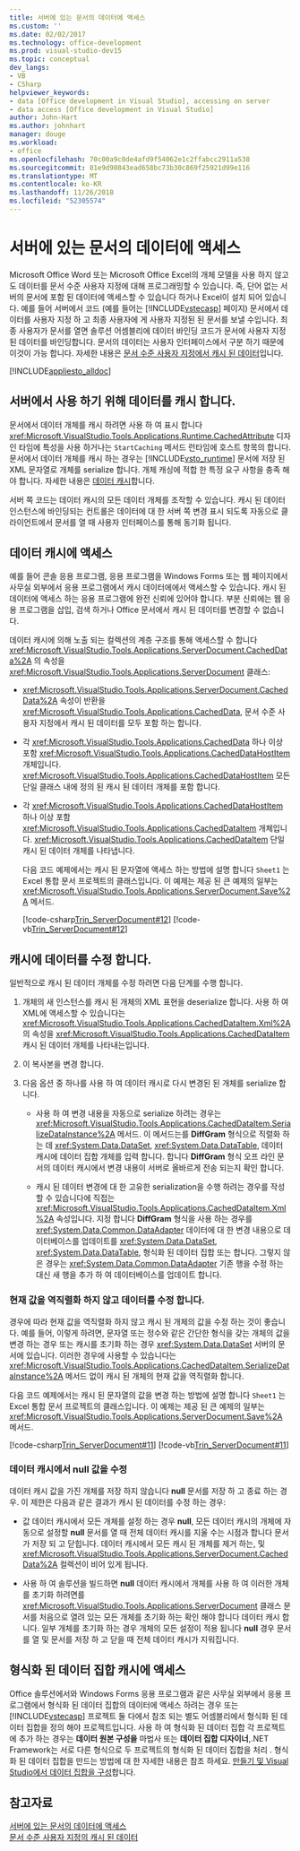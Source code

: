 ```yaml
---
title: 서버에 있는 문서의 데이터에 액세스
ms.custom: ''
ms.date: 02/02/2017
ms.technology: office-development
ms.prod: visual-studio-dev15
ms.topic: conceptual
dev_langs:
- VB
- CSharp
helpviewer_keywords:
- data [Office development in Visual Studio], accessing on server
- data access [Office development in Visual Studio]
author: John-Hart
ms.author: johnhart
manager: douge
ms.workload:
- office
ms.openlocfilehash: 70c00a9c0de4afd9f54062e1c2ffabcc2911a538
ms.sourcegitcommit: 81e9d90843ead658bc73b30c869f25921d99e116
ms.translationtype: MT
ms.contentlocale: ko-KR
ms.lasthandoff: 11/26/2018
ms.locfileid: "52305574"
---
```

# <a name="access-data-in-documents-on-the-server"></a>서버에 있는 문서의 데이터에 액세스
  Microsoft Office Word 또는 Microsoft Office Excel의 개체 모델을 사용 하지 않고도 데이터를 문서 수준 사용자 지정에 대해 프로그래밍할 수 있습니다. 즉, 단어 없는 서버의 문서에 포함 된 데이터에 액세스할 수 있습니다 하거나 Excel이 설치 되어 있습니다. 예를 들어 서버에서 코드 (예를 들어는 [!INCLUDE[vstecasp](../sharepoint/includes/vstecasp-md.md)] 페이지) 문서에서 데이터를 사용자 지정 하 고 최종 사용자에 게 사용자 지정된 된 문서를 보낼 수입니다. 최종 사용자가 문서를 열면 솔루션 어셈블리에 데이터 바인딩 코드가 문서에 사용자 지정된 데이터를 바인딩합니다. 문서의 데이터는 사용자 인터페이스에서 구분 하기 때문에 이것이 가능 합니다. 자세한 내용은 [문서 수준 사용자 지정에서 캐시 된 데이터](../vsto/cached-data-in-document-level-customizations.md)입니다.  

 [!INCLUDE[appliesto_alldoc](../vsto/includes/appliesto-alldoc-md.md)]  

## <a name="cache-data-for-use-on-a-server"></a>서버에서 사용 하기 위해 데이터를 캐시 합니다.  
 문서에서 데이터 개체를 캐시 하려면 사용 하 여 표시 합니다 <xref:Microsoft.VisualStudio.Tools.Applications.Runtime.CachedAttribute> 디자인 타임에 특성을 사용 하거나는 `StartCaching` 메서드 런타임에 호스트 항목의 합니다. 문서에서 데이터 개체를 캐시 하는 경우는 [!INCLUDE[vsto_runtime](../vsto/includes/vsto-runtime-md.md)] 문서에 저장 된 XML 문자열로 개체를 serialize 합니다. 개체 캐싱에 적합 한 특정 요구 사항을 충족 해야 합니다. 자세한 내용은 [데이터 캐시](../vsto/caching-data.md)합니다.  

 서버 쪽 코드는 데이터 캐시의 모든 데이터 개체를 조작할 수 있습니다. 캐시 된 데이터 인스턴스에 바인딩되는 컨트롤은 데이터에 대 한 서버 쪽 변경 표시 되도록 자동으로 클라이언트에서 문서를 열 때 사용자 인터페이스를 통해 동기화 됩니다.  

## <a name="access-data-in-the-cache"></a>데이터 캐시에 액세스  
 예를 들어 콘솔 응용 프로그램, 응용 프로그램을 Windows Forms 또는 웹 페이지에서 사무실 외부에서 응용 프로그램에서 캐시 데이터에에서 액세스할 수 있습니다. 캐시 된 데이터에 액세스 하는 응용 프로그램에 완전 신뢰에 있어야 합니다. 부분 신뢰에는 웹 응용 프로그램을 삽입, 검색 하거나 Office 문서에서 캐시 된 데이터를 변경할 수 없습니다.  

 데이터 캐시에 의해 노출 되는 컬렉션의 계층 구조를 통해 액세스할 수 합니다 <xref:Microsoft.VisualStudio.Tools.Applications.ServerDocument.CachedData%2A> 의 속성을 <xref:Microsoft.VisualStudio.Tools.Applications.ServerDocument> 클래스:  

- <xref:Microsoft.VisualStudio.Tools.Applications.ServerDocument.CachedData%2A> 속성이 반환을 <xref:Microsoft.VisualStudio.Tools.Applications.CachedData>, 문서 수준 사용자 지정에서 캐시 된 데이터를 모두 포함 하는 합니다.  

- 각 <xref:Microsoft.VisualStudio.Tools.Applications.CachedData> 하나 이상 포함 <xref:Microsoft.VisualStudio.Tools.Applications.CachedDataHostItem> 개체입니다. <xref:Microsoft.VisualStudio.Tools.Applications.CachedDataHostItem> 모든 단일 클래스 내에 정의 된 캐시 된 데이터 개체를 포함 합니다.  

- 각 <xref:Microsoft.VisualStudio.Tools.Applications.CachedDataHostItem> 하나 이상 포함 <xref:Microsoft.VisualStudio.Tools.Applications.CachedDataItem> 개체입니다. <xref:Microsoft.VisualStudio.Tools.Applications.CachedDataItem> 단일 캐시 된 데이터 개체를 나타냅니다.  

  다음 코드 예제에서는 캐시 된 문자열에 액세스 하는 방법에 설명 합니다 `Sheet1` 는 Excel 통합 문서 프로젝트의 클래스입니다. 이 예제는 제공 된 큰 예제의 일부는 <xref:Microsoft.VisualStudio.Tools.Applications.ServerDocument.Save%2A> 메서드.  

  [!code-csharp[Trin_ServerDocument#12](../vsto/codesnippet/CSharp/Trin_ServerDocument/Form1.cs#12)]
  [!code-vb[Trin_ServerDocument#12](../vsto/codesnippet/VisualBasic/Trin_ServerDocument/Form1.vb#12)]  

## <a name="modify-data-in-the-cache"></a>캐시에 데이터를 수정 합니다.  
 일반적으로 캐시 된 데이터 개체를 수정 하려면 다음 단계를 수행 합니다.  

1.  개체의 새 인스턴스를 캐시 된 개체의 XML 표현을 deserialize 합니다. 사용 하 여 XML에 액세스할 수 있습니다는 <xref:Microsoft.VisualStudio.Tools.Applications.CachedDataItem.Xml%2A> 의 속성을 <xref:Microsoft.VisualStudio.Tools.Applications.CachedDataItem> 캐시 된 데이터 개체를 나타내는입니다.  

2.  이 복사본을 변경 합니다.  

3.  다음 옵션 중 하나를 사용 하 여 데이터 캐시로 다시 변경된 된 개체를 serialize 합니다.  

    -   사용 하 여 변경 내용을 자동으로 serialize 하려는 경우는 <xref:Microsoft.VisualStudio.Tools.Applications.CachedDataItem.SerializeDataInstance%2A> 메서드. 이 메서드는를 **DiffGram** 형식으로 직렬화 하는 데 <xref:System.Data.DataSet>, <xref:System.Data.DataTable>, 데이터 캐시에 데이터 집합 개체를 입력 합니다. 합니다 **DiffGram** 형식 오프 라인 문서의 데이터 캐시에서 변경 내용이 서버로 올바르게 전송 되는지 확인 합니다.  

    -   캐시 된 데이터 변경에 대 한 고유한 serialization을 수행 하려는 경우를 작성할 수 있습니다에 직접는 <xref:Microsoft.VisualStudio.Tools.Applications.CachedDataItem.Xml%2A> 속성입니다. 지정 합니다 **DiffGram** 형식을 사용 하는 경우를 <xref:System.Data.Common.DataAdapter> 데이터에 대 한 변경 내용으로 데이터베이스를 업데이트를 <xref:System.Data.DataSet>, <xref:System.Data.DataTable>, 형식화 된 데이터 집합 또는 합니다. 그렇지 않은 경우는 <xref:System.Data.Common.DataAdapter> 기존 행을 수정 하는 대신 새 행을 추가 하 여 데이터베이스를 업데이트 합니다.  

### <a name="modify-data-without-deserializing-the-current-value"></a>현재 값을 역직렬화 하지 않고 데이터를 수정 합니다.  
 경우에 따라 현재 값을 역직렬화 하지 않고 캐시 된 개체의 값을 수정 하는 것이 좋습니다. 예를 들어, 이렇게 하려면, 문자열 또는 정수와 같은 간단한 형식을 갖는 개체의 값을 변경 하는 경우 또는 캐시를 초기화 하는 경우 <xref:System.Data.DataSet> 서버의 문서에 있습니다. 이러한 경우에 사용할 수 있습니다는 <xref:Microsoft.VisualStudio.Tools.Applications.CachedDataItem.SerializeDataInstance%2A> 메서드 없이 캐시 된 개체의 현재 값을 역직렬화 합니다.  

 다음 코드 예제에서는 캐시 된 문자열의 값을 변경 하는 방법에 설명 합니다 `Sheet1` 는 Excel 통합 문서 프로젝트의 클래스입니다. 이 예제는 제공 된 큰 예제의 일부는 <xref:Microsoft.VisualStudio.Tools.Applications.ServerDocument.Save%2A> 메서드.  

 [!code-csharp[Trin_ServerDocument#11](../vsto/codesnippet/CSharp/Trin_ServerDocument/Form1.cs#11)]
 [!code-vb[Trin_ServerDocument#11](../vsto/codesnippet/VisualBasic/Trin_ServerDocument/Form1.vb#11)]  

### <a name="modify-null-values-in-the-data-cache"></a>데이터 캐시에서 null 값을 수정  
 데이터 캐시 값을 가진 개체를 저장 하지 않습니다 **null** 문서를 저장 하 고 종료 하는 경우. 이 제한은 다음과 같은 결과가 캐시 된 데이터를 수정 하는 경우:  

-   값 데이터 캐시에서 모든 개체를 설정 하는 경우 **null**, 모든 데이터 캐시의 개체에 자동으로 설정할 **null** 문서를 열 때 전체 데이터 캐시를 지울 수는 시점과 합니다 문서가 저장 되 고 닫힙니다. 데이터 캐시에서 모든 캐시 된 개체를 제거 하는, 및 <xref:Microsoft.VisualStudio.Tools.Applications.ServerDocument.CachedData%2A> 컬렉션이 비어 있게 됩니다.  

-   사용 하 여 솔루션을 빌드하면 **null** 데이터 캐시에서 개체를 사용 하 여 이러한 개체를 초기화 하려면를 <xref:Microsoft.VisualStudio.Tools.Applications.ServerDocument> 클래스 문서를 처음으로 열려 있는 모든 개체를 초기화 하는 확인 해야 합니다 데이터 캐시 합니다. 일부 개체를 초기화 하는 경우 개체의 모든 설정이 적용 됩니다 **null** 경우 문서를 열 및 문서를 저장 하 고 닫을 때 전체 데이터 캐시가 지워집니다.  

## <a name="access-typed-datasets-in-the-cache"></a>형식화 된 데이터 집합 캐시에 액세스  
 Office 솔루션에서와 Windows Forms 응용 프로그램과 같은 사무실 외부에서 응용 프로그램에서 형식화 된 데이터 집합의 데이터에 액세스 하려는 경우 또는 [!INCLUDE[vstecasp](../sharepoint/includes/vstecasp-md.md)] 프로젝트 둘 다에서 참조 되는 별도 어셈블리에서 형식화 된 데이터 집합을 정의 해야 프로젝트입니다. 사용 하 여 형식화 된 데이터 집합 각 프로젝트에 추가 하는 경우는 **데이터 원본 구성을** 마법사 또는 **데이터 집합 디자이너**,.NET Framework는 서로 다른 형식으로 두 프로젝트의 형식화 된 데이터 집합을 처리 . 형식화 된 데이터 집합을 만드는 방법에 대 한 자세한 내용은 참조 하세요. [만들기 및 Visual Studio에서 데이터 집합을 구성](/visualstudio/data-tools/create-and-configure-datasets-in-visual-studio)합니다.  

## <a name="see-also"></a>참고자료  
 [서버에 있는 문서의 데이터에 액세스](../vsto/accessing-data-in-documents-on-the-server.md)   
 [문서 수준 사용자 지정의 캐시 된 데이터](../vsto/cached-data-in-document-level-customizations.md)  
